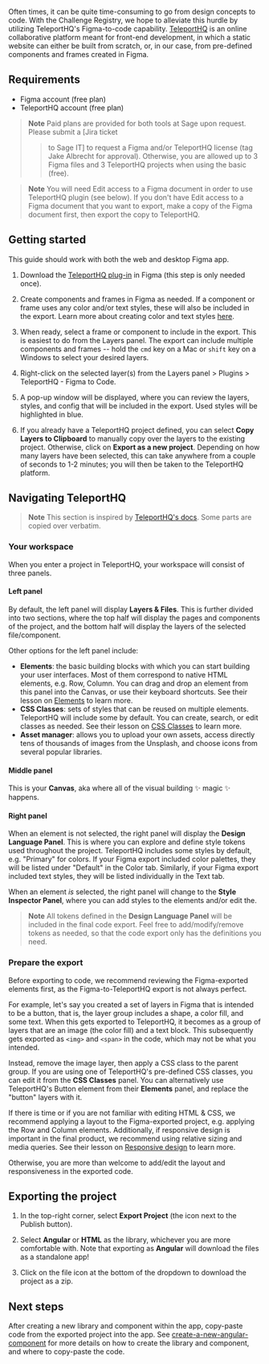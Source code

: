 Often times, it can be quite time-consuming to go from design concepts to code. With the Challenge
Registry, we hope to alleviate this hurdle by utilizing TeleportHQ's Figma-to-code capability.
[TeleportHQ] is an online collaborative platform meant for front-end development, in which a static
website can either be built from scratch, or, in our case, from pre-defined components and frames
created in Figma.

## Requirements

- Figma account (free plan)
- TeleportHQ account (free plan)

> **Note** Paid plans are provided for both tools at Sage upon request. Please submit a [Jira ticket
>
> > to Sage IT] to request a Figma and/or TeleportHQ license (tag Jake Albrecht for approval).
> > Otherwise, you are allowed up to 3 Figma files and 3 TeleportHQ projects when using the basic
> > (free).

> **Note** You will need Edit access to a Figma document in order to use TeleportHQ plugin (see
> below). If you don't have Edit access to a Figma document that you want to export, make a copy of
> the Figma document first, then export the copy to TeleportHQ.

## Getting started

This guide should work with both the web and desktop Figma app.

1. Download the [TeleportHQ plug-in] in Figma (this step is only needed once).

2. Create components and frames in Figma as needed. If a component or frame uses any color and/or
   text styles, these will also be included in the export. Learn more about creating color and text
   styles [here].

3. When ready, select a frame or component to include in the export. This is easiest to do from the
   Layers panel. The export can include multiple components and frames -- hold the `cmd` key on a Mac
   or `shift` key on a Windows to select your desired layers.

4. Right-click on the selected layer(s) from the Layers panel > Plugins > TeleportHQ - Figma to
   Code.

5. A pop-up window will be displayed, where you can review the layers, styles, and config that will
   be included in the export. Used styles will be highlighted in blue.

6. If you already have a TeleportHQ project defined, you can select **Copy Layers to Clipboard** to
   manually copy over the layers to the existing project. Otherwise, click on
   **Export as a new project**. Depending on how many layers have been selected, this can take
   anywhere from a couple of seconds to 1-2 minutes; you will then be taken to the TeleportHQ platform.

## Navigating TeleportHQ

> **Note** This section is inspired by [TeleportHQ's docs]. Some parts are copied over verbatim.

### Your workspace

When you enter a project in TeleportHQ, your workspace will consist of three panels.

#### Left panel

By default, the left panel will display **Layers & Files**. This is further divided into two
sections, where the top half will display the pages and components of the project, and the bottom
half will display the layers of the selected file/component.

Other options for the left panel include:

- **Elements**: the basic building blocks with which you can start building your user interfaces.
  Most of them correspond to native HTML elements, e.g. Row, Column. You can drag and drop an element
  from this panel into the Canvas, or use their keyboard shortcuts. See their lesson on [Elements] to
  learn more.
- **CSS Classes**: sets of styles that can be reused on multiple elements. TeleportHQ will include
  some by default. You can create, search, or edit classes as needed. See their lesson on
  [CSS Classes] to learn more.
- **Asset manager**: allows you to upload your own assets, access directly tens of thousands of
  images from the Unsplash, and choose icons from several popular libraries.

#### Middle panel

This is your **Canvas**, aka where all of the visual building ✨ magic ✨ happens.

#### Right panel

When an element is not selected, the right panel will display the **Design Language Panel**. This is
where you can explore and define style tokens used throughout the project. TeleportHQ includes some
styles by default, e.g. "Primary" for colors. If your Figma export included color palettes, they
will be listed under "Default" in the Color tab. Similarly, if your Figma export included text
styles, they will be listed individually in the Text tab.

When an element _is_ selected, the right panel will change to the **Style Inspector Panel**, where
you can add styles to the elements and/or edit the.

> **Note** All tokens defined in the **Design Language Panel** will be included in the final code
> export. Feel free to add/modify/remove tokens as needed, so that the code export only has the
> definitions you need.

### Prepare the export

Before exporting to code, we recommend reviewing the Figma-exported elements first, as the
Figma-to-TeleportHQ export is not always perfect.

For example, let's say you created a set of layers in Figma that is intended to be a button, that
is, the layer group includes a shape, a color fill, and some text. When this gets exported to
TeleportHQ, it becomes as a group of layers that are an image (the color fill) and a text block.
This subsequently gets exported as `<img>` and `<span>` in the code, which may not be what you
intended.

Instead, remove the image layer, then apply a CSS class to the parent group. If you are using one
of TeleportHQ's pre-defined CSS classes, you can edit it from the **CSS Classes** panel. You can
alternatively use TeleportHQ's Button element from their **Elements** panel, and replace the
"button" layers with it.

If there is time or if you are not familiar with editing HTML & CSS, we recommend applying a layout
to the Figma-exported project, e.g. applying the Row and Column elements. Additionally, if
responsive design is important in the final product, we recommend using relative sizing and media
queries. See their lesson on [Responsive design] to learn more.

Otherwise, you are more than welcome to add/edit the layout and responsiveness in the exported code.

## Exporting the project

1. In the top-right corner, select **Export Project** (the icon next to the Publish button).

2. Select **Angular** or **HTML** as the library, whichever you are more comfortable with. Note
   that exporting as **Angular** will download the files as a standalone app!

3. Click on the file icon at the bottom of the dropdown to download the project as a zip.

## Next steps

After creating a new library and component within the app, copy-paste code from the exported project
into the app. See [create-a-new-angular-component] for more details on how to create the library and
component, and where to copy-paste the code.

[TeleportHQ]: https://teleporthq.io/
[Jira ticket to Sage IT]: https://sagebionetworks.jira.com/jira/software/c/projects/IT/boards/146
[create-a-new-angular-component]: https://github.com/Sage-Bionetworks/sage-monorepo/blob/main/docs/create-a-new-angular-component.md
[TeleportHQ plug-in]: https://www.figma.com/community/plugin/992726161890204477
[here]: https://help.figma.com/hc/en-us/articles/360038746534-Create-color-text-effect-and-layout-grid-styles
[TeleportHQ's docs]: https://help.teleporthq.io/en/
[Elements]: https://help.teleporthq.io/en/category/elements-ekqxm7/
[CSS Classes]: https://help.teleporthq.io/en/article/css-classes-zxd7vm/
[Responsive design]: https://help.teleporthq.io/en/article/responsive-design-7o4mb6/

